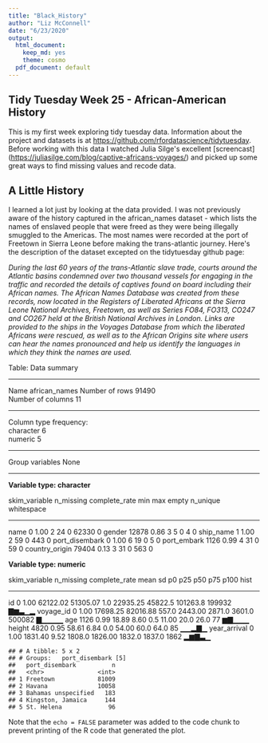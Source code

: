 ```yaml
---
title: "Black_History"
author: "Liz McConnell"
date: "6/23/2020"
output:
  html_document: 
    keep_md: yes
    theme: cosmo
  pdf_document: default
---
```




## Tidy Tuesday Week 25 - African-American History

This is my first week exploring tidy tuesday data. Information about the project and datasets is at https://github.com/rfordatascience/tidytuesday. Before working with this data I watched Julia Silge's excellent [screencast] (https://juliasilge.com/blog/captive-africans-voyages/) and picked up some great ways to find missing values and recode data. 



## A Little History

I learned a lot just by looking at the data provided. I was not previously aware of the history captured in the african_names dataset - which lists the names of enslaved people that were freed as they were being illegally smuggled to the Americas. The most names were recorded at the port of Freetown in Sierra Leone before making the trans-atlantic journey. Here's the description of the dataset excepted on the tidytuesday github page:

*During the last 60 years of the trans-Atlantic slave trade, courts around the Atlantic basins condemned over two thousand vessels for engaging in the traffic and recorded the details of captives found on board including their African names. The African Names Database was created from these records, now located in the Registers of Liberated Africans at the Sierra Leone National Archives, Freetown, as well as Series FO84, FO313, CO247 and CO267 held at the British National Archives in London. Links are provided to the ships in the Voyages Database from which the liberated Africans were rescued, as well as to the African Origins site where users can hear the names pronounced and help us identify the languages in which they think the names are used.*


Table: Data summary

                                         
-------------------------  --------------
Name                       african_names 
Number of rows             91490         
Number of columns          11            
_______________________                  
Column type frequency:                   
character                  6             
numeric                    5             
________________________                 
Group variables            None          
-------------------------  --------------


**Variable type: character**

skim_variable     n_missing   complete_rate   min   max   empty   n_unique   whitespace
---------------  ----------  --------------  ----  ----  ------  ---------  -----------
name                      0            1.00     2    24       0      62330            0
gender                12878            0.86     3     5       0          4            0
ship_name                 1            1.00     2    59       0        443            0
port_disembark            0            1.00     6    19       0          5            0
port_embark            1126            0.99     4    31       0         59            0
country_origin        79404            0.13     3    31       0        563            0


**Variable type: numeric**

skim_variable    n_missing   complete_rate       mean         sd       p0        p25       p50        p75     p100  hist  
--------------  ----------  --------------  ---------  ---------  -------  ---------  --------  ---------  -------  ------
id                       0            1.00   62122.02   51305.07      1.0   22935.25   45822.5   101263.8   199932  ▇▆▃▁▂ 
voyage_id                0            1.00   17698.25   82016.88    557.0    2443.00    2871.0     3601.0   500082  ▇▁▁▁▁ 
age                   1126            0.99      18.89       8.60      0.5      11.00      20.0       26.0       77  ▆▇▁▁▁ 
height                4820            0.95      58.61       6.84      0.0      54.00      60.0       64.0       85  ▁▁▂▇▁ 
year_arrival             0            1.00    1831.40       9.52   1808.0    1826.00    1832.0     1837.0     1862  ▂▆▇▃▁ 

```
## # A tibble: 5 x 2
## # Groups:   port_disembark [5]
##   port_disembark          n
##   <chr>               <int>
## 1 Freetown            81009
## 2 Havana              10058
## 3 Bahamas unspecified   183
## 4 Kingston, Jamaica     144
## 5 St. Helena             96
```

Note that the `echo = FALSE` parameter was added to the code chunk to prevent printing of the R code that generated the plot.
